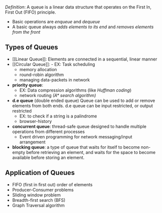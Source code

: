 
*Definition*:
A queue is a linear data structure that operates on the First In, First Out (FIFO) principle.
- Basic operations are *enqueue* and *dequeue*
- A basic queue always *adds elements to its end* and *removes elements from the front*
## Types of Queues
- [[Linear Queue]]: Elements are connected in a sequential, linear manner
- [[Circular Queue]]:
		- EX: Task scheduling
	- memory allocation
	- round-robin algorithm
	- managing data-packets in network
- **priority queue**:
	- EX: Data compression algorithms (like *Huffman coding*)
	- network routing *(A\* search algorithm)*
- **d.e queue**  (double ended queue) Queue can be used to add or remove elements from both ends. d.e queue can be input restricted, or output restricted 
	- EX: to check if a string is a palindrome
	- browser-history
- **concurrent queue**: thread-safe queue designed to handle multiple operations from different processes
	- Event driven programming for network messaging/input arrangement
- **blocking queue**: a type of queue that waits for itself to become non-empty before retrieving an element, and waits for the space to become available before storing an element. 

## Application of Queues
- FIFO (first in first out) order of elements
- Producer-Consumer problems
- Sliding window problem
- Breadth-first search (BFS)
- Graph Traversal algorithm